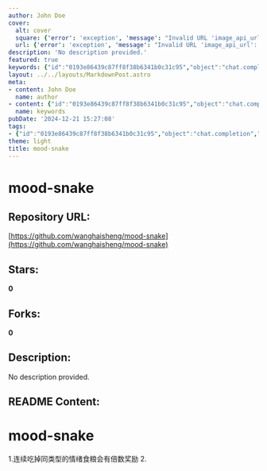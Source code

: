 ```yaml
---
author: John Doe
cover:
  alt: cover
  square: {'error': 'exception', 'message': "Invalid URL 'image_api_url': No scheme supplied. Perhaps you meant https://image_api_url?"}
  url: {'error': 'exception', 'message': "Invalid URL 'image_api_url': No scheme supplied. Perhaps you meant https://image_api_url?"}
description: 'No description provided.'
featured: true
keywords: {"id":"0193e86439c87ff8f38b6341b0c31c95","object":"chat.completion","created":1734770702,"model":"Qwen/Qwen2.5-7B-Instruct","choices":[{"index":0,"message":{"role":"assistant","content":"### Keywords:\n- 情绪食粮\n- 倍数奖励\n\n### Tags:\n- # mood-snake"},"finish_reason":"stop"}],"usage":{"prompt_tokens":68,"completion_tokens":26,"total_tokens":94},"system_fingerprint":""}
layout: ../../layouts/MarkdownPost.astro
meta:
- content: John Doe
  name: author
- content: {"id":"0193e86439c87ff8f38b6341b0c31c95","object":"chat.completion","created":1734770702,"model":"Qwen/Qwen2.5-7B-Instruct","choices":[{"index":0,"message":{"role":"assistant","content":"### Keywords:\n- 情绪食粮\n- 倍数奖励\n\n### Tags:\n- # mood-snake"},"finish_reason":"stop"}],"usage":{"prompt_tokens":68,"completion_tokens":26,"total_tokens":94},"system_fingerprint":""}
  name: keywords
pubDate: '2024-12-21 15:27:08'
tags:
- {"id":"0193e86439c87ff8f38b6341b0c31c95","object":"chat.completion","created":1734770702,"model":"Qwen/Qwen2.5-7B-Instruct","choices":[{"index":0,"message":{"role":"assistant","content":"### Keywords:\n- 情绪食粮\n- 倍数奖励\n\n### Tags:\n- # mood-snake"},"finish_reason":"stop"}],"usage":{"prompt_tokens":68,"completion_tokens":26,"total_tokens":94},"system_fingerprint":""}
theme: light
title: mood-snake
---
```


# mood-snake

## Repository URL: 
[https://github.com/wanghaisheng/mood-snake](https://github.com/wanghaisheng/mood-snake)

## Stars: 
**0**

## Forks: 
**0**

## Description: 
No description provided.

## README Content: 
# mood-snake

1.连续吃掉同类型的情绪食粮会有倍数奖励
2.

